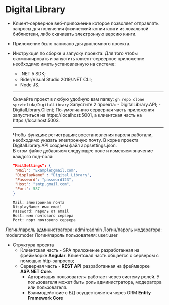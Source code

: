 # Digital Library
- Клиент-серверное веб-приложение которое позволяет отправлять запросы для получения физический копии книги из локальной библиотеки, либо скачивать электронную
версию книги.
- Приложение было написано для дипломного проекта.
- Инструкция по сборке и запуску проекта:
Для того чтобы скомпилировать и запустить клиент-серверное приложение необходимо иметь установленную на системе: 
   - .NET 5 SDK; 
   -  Rider/Visual Studio 2019/.NET CLI;
   -  Node JS.
   
   ---
   
   Скачайте проект в любую удобную вам папку: `gh repo clone sprvtelida/DigitalLibrary`
   Запустите 2 проекта:
      - DigitalLibrary.API;
      - DigitalLibrary.Client;
   По-умолчанию серверная часть приложения запуститься на https://localhost:5001, а клиентская часть на https://localhost:5003.
   
   ---
   
   Чтобы функции: регистрации; восстановления пароля работали, необходимо указать электронную почту. В корне проекта DigitalLibrary.API создаем файл appsettings.json.</br>
   В этом файле добавляем следующее поле и изменяем значение каждого под-поля:
   ```json 
   "MailSettings": { 
    "Mail": "Example@gmail.com", 
    "DisplayName" : "Digital Library", 
    "Password": "password123", 
    "Host": "smtp.gmail.com",
    "Port": 587
  } 
  ```
  ```
  Mail: электронная почта
  DisplayName: имя email
  Password: пароль от email
  Host: имя почтового сервера
  Port: порт почтового сервера
  ```

Логин/пароль администратора:
	admin:admin
Логин/пароль модератора:
	moder:moder
Логин/пароль пользователя:
	user:user

- Структура проекта
   - Клиентская часть - SPA приложение разработанная на фреймворке **Angular**. Клиентская часть общается с сервером с помощью http-запросов;
   - Серверная часть - **REST API** разработанная на фреймворке **ASP.NET Core**.
      - Авторизация пользователя работает через систему ролей. У пользователя может быть роль администратора, модератора или пользователя.
      - Взаимодействие с БД осуществляется через ORM **Entity Framework Core**




